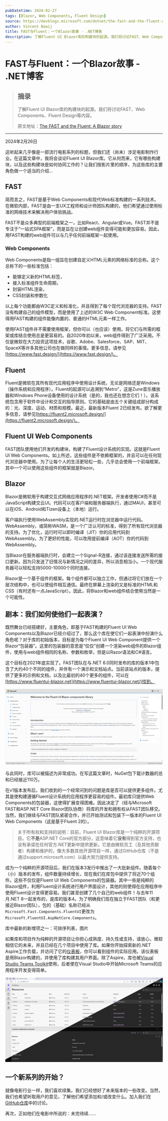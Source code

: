 ```yaml
---
pubDatetime: 2024-02-27
tags: [Blazor, Web Components, Fluent Design]
source: https://devblogs.microsoft.com/dotnet/the-fast-and-the-fluent-a-blazor-story/
author: Vincent Baaij
title: FAST与Fluent：一个Blazor故事 - .NET博客
description: 了解Fluent UI Blazor库的构建块的起源。我们将讨论FAST、Web Components、Fluent Design等内容。
---
```


# FAST与Fluent：一个Blazor故事 - .NET博客

> ## 摘录
>
> 了解Fluent UI Blazor库的构建块的起源。我们将讨论FAST、Web Components、Fluent Design等内容。
>
> 原文地址：[The FAST and the Fluent: A Blazor story](https://devblogs.microsoft.com/dotnet/the-fast-and-the-fluent-a-blazor-story/)

---

2024年2月26日

这听起来几乎像是一部流行电影系列的标题，但我们还（尚未）涉足电影制作行业。在这篇文章中，我将会谈论Fluent UI Blazor库。它从何而来，它有哪些构建块，以及这些构建块是如何协同工作的？让我们按影片里的顺序，为这些库的主要角色做一个适当的介绍…

## FAST

简而言之，FAST是基于Web Components和现代Web标准构建的一系列技术。在微软内部，FAST是由一支UX工程师和设计师团队构建的，他们希望通过使用标准的网络技术来解决用户体验挑战。

FAST不是众多典型的前端框架之一，比如React、Angular或Vue。FAST并不是专注于“一站式SPA框架”，而是旨在让创建web组件变得可能和更加容易。因此，用FAST构建的web组件可以与几乎任何前端框架一起使用。

### Web Components

Web Components是指一组旨在创建自定义HTML元素的网络标准的总称。这个总称下的一些标准包括：

- 能够定义新的HTML标签，
- 接入标准组件生命周期，
- 封装HTML渲染，
- CSS封装和参数化

以上每个功能都由W3C定义和标准化，并且得到了每个现代浏览器的支持。FAST没有构建自己的组件模型，而是使用了上述的W3C Web Component标准。这使得用FAST构建的组件能像内置的、普通的HTML元素一样工作。

使用FAST组件并不需要使用框架，但你可以（也应该）使用。将它们与所需的框架或库结合使用总是更容易的。自2020年初以来，web组件得到了广泛采用。不仅是微软在大力投资这项技术，谷歌、Adobe、Salesforce、SAP、MIT、SpaceX等许多其他公司也在做同样的事情。更多信息，请参见[https://www.fast.design/](https://www.fast.design/)。

## Fluent

Fluent是微软在其所有现代应用程序中使用设计系统，无论是网络还是Windows（操作系统和应用程序）。Fluent的起源可以追溯到“Metro”，这是Zune音乐播放器和Windows Phone设备使用的设计系统（是的，我也还在想念它们！）。该系统包含用于软件中设计和交互的指导原则。它的基础是由五个关键组成部分构成的：光、深度、运动、材质和规模。最近，最新版本Fluent 2已经发布。欲了解更多信息，请参见[https://fluent2.microsoft.design/](https://fluent2.microsoft.design/)。

## Fluent UI Web Components

FAST团队使用他们开发的构建块，构建了Fluent设计系统的实现。这就是Fluent UI Web Components。如上所述，这些组件是不依赖框架的，并且可以在任何现代浏览器中使用。为了让每个人的生活更轻松一些，几乎总会使用一个前端框架。其中一个可以使用这些组件的框架就是Blazor。

## Blazor

Blazor是微软用于构建交互式网络应用程序的.NET框架。开发者使用C#而不是JavaScript构建交云UI。代码可以在客户端和服务器端执行，通过MAUI，甚至可以在iOS、Android和Tizen设备上（本地）运行。

客户端执行使用WebAssembly实现的.NET运行时在浏览器中运行代码。WebAssembly，或简称WASM，是一个广泛认可的标准，得到了所有现代浏览器的支持。为了优化，运行时可以即时编译（JIT）你的应用代码到WebAssembly。为了更好的性能，可以改用提前编译（AOT）你的代码到WebAssembly。

当Blazor在服务器端执行时，会建立一个Signal-R连接，通过该连接发送所需的接口更新。因为只发送了旧情况与新情况之间的差异，所以消息相当小。一个现代服务器可以轻松支持5000-10000个同时连接。

Blazor是一个基于组件的框架。每个组件都可以独立工作，但通过将它们放在一个层次结构中，也可以使组件相互通信。最终在屏幕上渲染的又是标准的HTML和CSS（有时还有一点JavaScript）。因此，将Blazor和web组件结合使用当然是一个可能性。

## 剧本：我们如何使他们一起表演？

既然舞台已经搭建好，主要角色，即基于FAST构建的Fluent UI Web Components以及Blazor已经介绍过了，那么这个库在使它们一起表演中扮演什么角色呢？对于库的初始版本，目标是为每个Fluent UI Web Component提供一个Blazor“包装器”。这里的包装器的意思是“仅仅”创建一个渲染web组件的Blazor组件，使用与web组件相同的名称、参数和枚举，但是以Razor语法和C#语言。

这个目标在2021年底实现了。FAST团队在与.NET 6.0同时发布的库的版本1中包含了大约40个不同的组件，并伴有一个演示和文档站点。当前该站点的版本，提供了更多的示例和文档，以及比最初的40个更多的组件，可以在[https://www.fluentui-blazor.net](https://www.fluentui-blazor.net/)找到。

[![库演示站点的截图](../../assets/20/demo-site.png)](https://devblogs.microsoft.com/dotnet/wp-content/uploads/sites/10/2024/02/demo-site.png)

与此同时，库可以被描述为非常成功。在写这篇文章时，NuGet包下载计数器的总和已经接近110万。

在v1版本发布后，我们收到的一个经常问到的问题是库是否可以提供更多组件。尤其是使构建遵循Fluent设计系统的应用程序更容易的组件。最初库只提供Web Components的包装器，这使得扩展变得困难。因此决定了（经与Microsoft FAST和ASP.NET Core Blazor团队协商）将库的开发和拥有权从FAST团队移交。当然，我们继续与FAST团队紧密合作，并已开始测试和包装下一版本的Fluent UI Web Components（这是基于Fluent 2的）。

> 关于所有权和支持的说明：目前，Fluent UI Blazor库是一个纯粹的开源项目。它**不是**ASP.NET Core的官方部分，这意味着它**没有**得到官方支持，也没有承诺在任何官方.NET更新中提供更新。它是由微软员工（及其他贡献者）构建和维护的，像大多数其他开源项目一样，通过GitHub仓库（不是通过support.microsoft.com）以最大努力提供支持。

成为一个纯粹的开源项目后，我们在版本3发行中推出了一大批新组件。随着每个（小）版本的发布，组件数量持续增长，现在我们在库包中提供了将近70个组件。这些不仅仅是Fluent UI Web Components的包装器。其中一些是纯粹的Blazor组件，利用Fluent设计系统进行用户界面设计，其他的则使得在应用程序中使用Fluent设计变得更容易。我们甚至创建了几个自己的web组件！与去年11月.NET 8一起发布的，是库的版本4。为了明确我们现在独立于FAST团队（和更接近Blazor团队），包的（基础）名称已经从`Microsoft.Fast.Components.FluentUI`更改为`Microsoft.FluentUI.AspNetCore.Components`。

库中最新的新增项之一：可排序列表，图片

如果库和项目作为纯粹的开源项目让你担心成熟度、持久性或支持，请放心，微软相信它的未来，并且已经在几个项目中使用了库。如果你开始探索新的.NET Aspire工作负载，并访问了它的[仪表板](https://github.com/dotnet/aspire/tree/main/src/Aspire.Dashboard)，你可以看到组件的实际应用。该仪表板是用Blazor构建的，并使用了库构建其用户界面。除了Aspire，库也被[Visual Studio Teams Toolkit](https://learn.microsoft.com/microsoftteams/platform/toolkit/toolkit-v4/teams-toolkit-fundamentals-vs)使用，后者使在Visual Studio中开始Microsoft Teams的应用程序开发变得简单。

[![使用Fluent UI的Aspire仪表板的截图，展示浅色和深色模式](../../assets/20/aspire-dashboard.png)](https://devblogs.microsoft.com/dotnet/wp-content/uploads/sites/10/2024/02/aspire-dashboard.png)

## 一个新系列的开始？

就像电影行业一样，我们喜欢续集。我们已经想好了未来版本的一些改变。当然，我们也希望听取用户的意见，了解他们希望添加和/或改变什么。加入我们在[GitHub仓库](https://github.com/microsoft/fluentui-blazor)中的讨论。

再次，正如他们在电影中所说的：未完待续……
